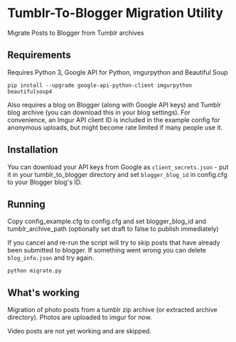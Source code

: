 # Tumblr-To-Blogger Migration Utility
Migrate Posts to Blogger from Tumblr archives

## Requirements
Requires Python 3, Google API for Python, imgurpython and Beautiful Soup
```
pip install --upgrade google-api-python-client imgurpython beautifulsoup4
```

Also requires a blog on Blogger (along with Google API keys) and Tumblr blog archive (you can download this in your blog settings). For convenience, an Imgur API client ID is included in the example config for anonymous uploads, but might become rate limited if many people use it.

## Installation
You can download your API keys from Google as ``client_secrets.json`` - put it in your tumblr_to_blogger directory and set ``blogger_blog_id`` in config.cfg to your Blogger blog's ID.

## Running
Copy config_example.cfg to config.cfg and set blogger_blog_id and tumblr_archive_path (optionally set draft to false to publish immediately)

If you cancel and re-run the script will try to skip posts that have already been submitted to blogger. If something went wrong you can delete ``blog_info.json`` and try again.

```
python migrate.py
```

## What's working
Migration of photo posts from a tumblr zip archive (or extracted archive directory). Photos are uploaded to imgur for now.

Video posts are not yet working and are skipped.
